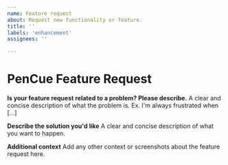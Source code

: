```yaml
---
name: Feature request
about: Request new functionality or feature. 
title: ''
labels: 'enhancement'
assignees: ''

---
```


# PenCue Feature Request


**Is your feature request related to a problem? Please describe.**
A clear and concise description of what the problem is. Ex. I'm always frustrated when [...]

**Describe the solution you'd like**
A clear and concise description of what you want to happen.

**Additional context**
Add any other context or screenshots about the feature request here. 



